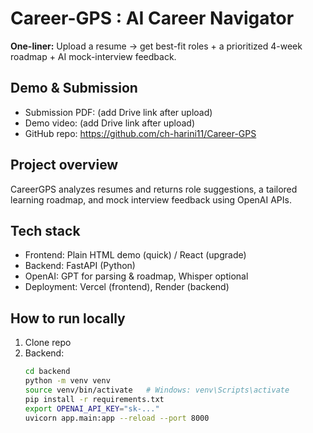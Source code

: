 # Career-GPS : AI Career Navigator

**One-liner:** Upload a resume → get best-fit roles + a prioritized 4-week roadmap + AI mock-interview feedback.

## Demo & Submission
- Submission PDF: (add Drive link after upload)
- Demo video: (add Drive link after upload)
- GitHub repo: https://github.com/ch-harini11/Career-GPS

## Project overview
CareerGPS analyzes resumes and returns role suggestions, a tailored learning roadmap, and mock interview feedback using OpenAI APIs.

## Tech stack
- Frontend: Plain HTML demo (quick) / React (upgrade)
- Backend: FastAPI (Python)
- OpenAI: GPT for parsing & roadmap, Whisper optional
- Deployment: Vercel (frontend), Render (backend)

## How to run locally
1. Clone repo
2. Backend:
   ```bash
   cd backend
   python -m venv venv
   source venv/bin/activate   # Windows: venv\Scripts\activate
   pip install -r requirements.txt
   export OPENAI_API_KEY="sk-..."
   uvicorn app.main:app --reload --port 8000
